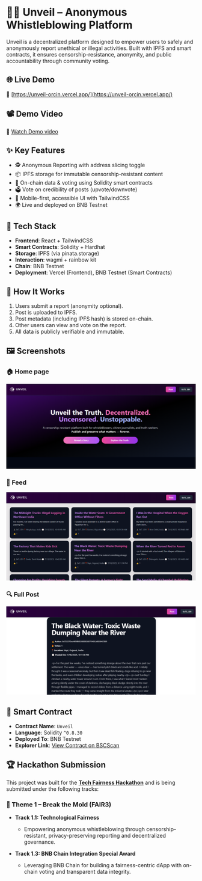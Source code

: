 # 🕵️‍♂️ Unveil – Anonymous Whistleblowing Platform

Unveil is a decentralized platform designed to empower users to safely and anonymously report unethical or illegal activities. Built with IPFS and smart contracts, it ensures censorship-resistance, anonymity, and public accountability through community voting.

## 🌐 Live Demo

🔗 [https://unveil-orcin.vercel.app/](https://unveil-orcin.vercel.app/)

## 📽️ Demo Video

🎥 [Watch Demo video](https://youtu.be/CaLsUDHOVs8)


## ✨ Key Features

- 🕵️ Anonymous Reporting with address slicing toggle  
- 📦 IPFS storage for immutable censorship-resistant content  
- 🔗 On-chain data & voting using Solidity smart contracts  
- 🗳️ Vote on credibility of posts (upvote/downvote)  
- 📱 Mobile-first, accessible UI with TailwindCSS  
- 🌍 Live and deployed on BNB Testnet  

## 🔧 Tech Stack

- **Frontend**: React + TailwindCSS
- **Smart Contracts**: Solidity + Hardhat
- **Storage**: IPFS (via pinata.storage)
- **Interaction**: wagmi + rainbow kit
- **Chain**: BNB Testnet
- **Deployment**: Vercel (Frontend), BNB Testnet (Smart Contracts)

## 🧠 How It Works

1. Users submit a report (anonymity optional).
2. Post is uploaded to IPFS.
3. Post metadata (including IPFS hash) is stored on-chain.
4. Other users can view and vote on the report.
5. All data is publicly verifiable and immutable.

## 🖼️ Screenshots

### 🏠 Home page
![Home Feed](./assets/screenshots/home.png)

### 📰 Feed
![Submit Form](./assets/screenshots/feed.png)

### 🔍 Full Post
![Post Voting](./assets/screenshots/fullPost.png)


## 📄 Smart Contract

- **Contract Name**: `Unveil`
- **Language**: Solidity `^0.8.30`
- **Deployed To**: BNB Testnet  
- **Explorer Link**: [View Contract on BSCScan](https://testnet.bscscan.com/address/0xc445076Ff5C3711eAC1F43efB252d0bFFD4Deaf2) 

## 🏆 Hackathon Submission

This project was built for the **[Tech Fairness Hackathon](https://www.hackquest.io/hackathons/Tech-Fairness-Hackathon)** and is being submitted under the following tracks:

### 🎯 Theme 1 – Break the Mold (FAIR3)

- **Track 1.1: Technological Fairness**
  - Empowering anonymous whistleblowing through censorship-resistant, privacy-preserving reporting and decentralized governance.

- **Track 1.3: BNB Chain Integration Special Award**
  - Leveraging BNB Chain for building a fairness-centric dApp with on-chain voting and transparent data integrity.
